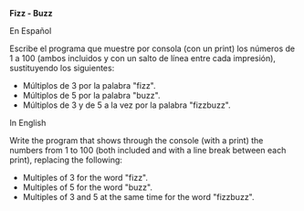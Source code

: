 <strong> Fizz - Buzz </strong> <br>

En Español <br>

Escribe el programa que muestre por consola (con un print) los
números de 1 a 100 (ambos incluidos y con un salto de línea entre
cada impresión), sustituyendo los siguientes:
 - Múltiplos de 3 por la palabra "fizz".
 - Múltiplos de 5 por la palabra "buzz".
 - Múltiplos de 3 y de 5 a la vez por la palabra "fizzbuzz".

In English <br>

Write the program that shows through the console (with a print) the
numbers from 1 to 100 (both included and with a line break between
each print), replacing the following:
 - Multiples of 3 for the word "fizz".
 - Multiples of 5 for the word "buzz".
 - Multiples of 3 and 5 at the same time for the word "fizzbuzz".

